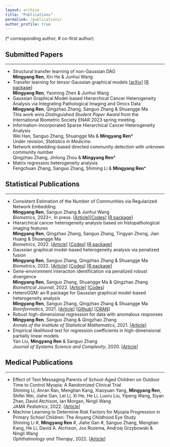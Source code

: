 ```yaml
---
layout: archive
title: "Publications"
permalink: /publications/
author_profile: true
---
```


(* corresponding author, \# co-first author)

## Submitted Papers
- - -
- Structural transfer learning of non-Gaussian DAG     
**Mingyang Ren**, Xin He & Junhui Wang  
- Transfer learning for tensor Gaussian graphical models [[arXiv](https://arxiv.org/abs/2211.09391)] [[R package](https://cran.r-project.org/web/packages/TransTGGM/)]     
**Mingyang Ren**, Yaoming Zhen & Junhui Wang  
- Gaussian Graphical Model-based Hierarchical Cancer Heterogeneity Analysis via Integrating Pathological Imaging and Omics Data  
**Mingyang Ren**, Qingzhao Zhang, Sanguo Zhang & Shuangge Ma  
This work wins *Distinguished Student Paper Award* from the International Biometric Society ENAR 2023 spring meeting.
- Information-incorporated Sparse Hierarchical Cancer Heterogeneity Analysis  
Wei Han, Sanguo Zhang, Shuangge Ma & **Mingyang Ren***  
Under revision, *Statistics in Medicine*.
- Network embedding-based directed community detection with unknown community number  
Qingzhao Zhang, Jinlong Zhou & **Mingyang Ren***  
- Matrix regression heterogeneity analysis  
Fengchuan Zhang, Sanguo Zhang, Shiming Li & **Mingyang Ren***  

## Statistical Publications
- - -

- Consistent Estimation of the Number of Communities via Regularized Network Embedding   
**Mingyang Ren**, Sanguo Zhang & Junhui Wang  
*Biometrics*, 2023+, In press. [[Article](https://doi.org/10.1111/biom.13815)][[Codes](https://github.com/Ren-Mingyang/net-community-number-est)] [[R package](https://CRAN.R-project.org/package=cencrne)]
- Hierarchical cancer heterogeneity analysis based on histopathological imaging features  
**Mingyang Ren**, Qingzhao Zhang, Sanguo Zhang, Tingyan Zhong, Jian Huang & Shuangge Ma  
*Biometrics*, 2022. [[Article](https://doi.org/10.1111/biom.13544)] [[Codes](https://github.com/Ren-Mingyang/HhP)] [[R package](https://cran.r-project.org/web/packages/HhP/)]
- Gaussian graphical model-based heterogeneity analysis via penalized fusion  
**Mingyang Ren**, Sanguo Zhang, Qingzhao Zhang & Shuangge Ma  
*Biometrics*, 2022. [[Article](https://doi.org/10.1111/biom.13426)] [[Codes](https://github.com/Ren-Mingyang/GGM-PF)] [[R package](https://CRAN.R-project.org/package=HeteroGGM)]
- Gene-environment interaction identification via penalized robust divergence  
**Mingyang Ren**, Sanguo Zhang, Shuangge Ma & Qingzhao Zhang  
*Biometrical Journal*, 2022. [[Article](https://doi.org/10.1002/bimj.202000157)] [[Codes](https://github.com/Ren-Mingyang/GE-PRD)]
- HeteroGGM: an R package for Gaussian graphical model-based heterogeneity analysis  
**Mingyang Ren**, Sanguo Zhang, Qingzhao Zhang & Shuangge Ma  
*Bioinformatics*, 2021. [[Article](https://doi.org/10.1093/bioinformatics/btab134)] [[Github](https://github.com/Ren-Mingyang/HeteroGGM)] [[CRAN](https://CRAN.R-project.org/package=HeteroGGM)]
- Robust high-dimensional regression for data with anomalous responses  
**Mingyang Ren**, Sanguo Zhang & Qingzhao Zhang  
*Annals of the Institute of Statistical Mathematics*, 2021. [[Article](https://doi.org/10.1007/s10463-020-00764-1)]  
- Empirical likelihood test for regression coefficients in high-dimensional partially linear models  
Yan Liu, **Mingyang Ren** & Sanguo Zhang  
*Journal of Systems Science and Complexity*, 2020. [[Article](https://doi.org/10.1007/s11424-020-9260-3)]


## Medical Publications
- - -
 
- Effect of Text Messaging Parents of School-Aged Children on Outdoor Time to Control Myopia: A Randomized Clinical Trial    
Shiming Li, Anran Ran, Mengtian Kang, Xiaoyuan Yang, **Mingyang Ren**, Shifei Wei, Jiahe Gan, Lei Li, Xi He, He Li, Luoru Liu, Yipeng Wang, Siyan Zhan, David Atchison, Ian Morgan, Ningli Wang  
*JAMA Pediatrics*, 2022. [[Article](http://dx.doi.org/10.1001/jamapediatrics.2022.3542)]
- Machine Learning to Determine Risk Factors for Myopia Progression in Primary School Children: The Anyang Childhood Eye Study  
Shiming Li #, **Mingyang Ren** #, Jiahe Gan #, Sanguo Zhang, Mengtian Kang, He Li, David A. Atchison, Jos Rozema, Andrzej Grzybowski & Ningli Wang  
*Ophthalmology and Therapy*, 2022. [[Article](https://doi.org/10.1007/s40123-021-00450-2)]


